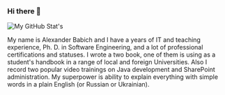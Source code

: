### Hi there 👋

![My GitHub Stat's](https://github-readme-stats.vercel.app/api?username=liketaurus&show_icons=true)

My name is Alexander Babich and I have a years of IT and teaching experience, Ph. D. in Software Engineering, and a lot of professional certifications and statuses. I wrote a two book, one of them is using as a student's handbook in a range of local and foreign Universities. Also I record two popular video trainings on Java development and SharePoint administration. My superpower is ability to explain everything with simple words in a plain English (or Russian or Ukrainian).

<!--
**liketaurus/liketaurus** is a ✨ _special_ ✨ repository because its `README.md` (this file) appears on your GitHub profile.

Here are some ideas to get you started:

- 🔭 I’m currently working on ...
- 🌱 I’m currently learning ...
- 👯 I’m looking to collaborate on ...
- 🤔 I’m looking for help with ...
- 💬 Ask me about ...
- 📫 How to reach me: ...
- 😄 Pronouns: ...
- ⚡ Fun fact: ...
-->
